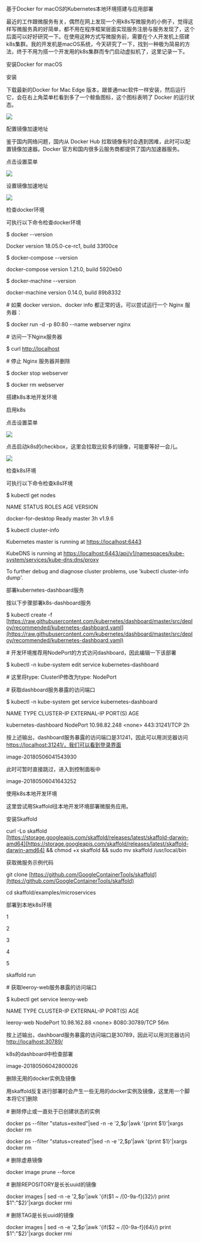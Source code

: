 基于Docker for macOS的Kubernetes本地环境搭建与应用部署

最近的工作跟微服务有关，偶然在网上发现一个用k8s写微服务的小例子，觉得这样写微服务真的好简单，都不用在程序框架层面实现服务注册与服务发现了，这个后面可以好好研究一下。在使用这种方式写微服务前，需要在个人开发机上搭建k8s集群。我的开发机是macOS系统，今天研究了一下，找到一种极为简易的方法，终于不用为搭一个开发用的k8s集群而专门启动虚拟机了，这里记录一下。

安装Docker for macOS

安装

下载最新的Docker for Mac Edge 版本，跟普通mac软件一样安装，然后运行它，会在右上角菜单栏看到多了一个鲸鱼图标，这个图标表明了 Docker 的运行状态。

![](/assets/import3.png)

配置镜像加速地址

鉴于国内网络问题，国内从 Docker Hub 拉取镜像有时会遇到困难，此时可以配置镜像加速器。Docker 官方和国内很多云服务商都提供了国内加速器服务。

点击设置菜单

![](/assets/import4.png)

设置镜像加速地址

![](/assets/import5.png)

检查docker环境

可执行以下命令检查docker环境

$ docker --version

Docker version 18.05.0-ce-rc1, build 33f00ce

$ docker-compose --version

docker-compose version 1.21.0, build 5920eb0

$ docker-machine --version

docker-machine version 0.14.0, build 89b8332

\# 如果 docker version、docker info 都正常的话，可以尝试运行一个 Nginx 服务器：

$ docker run -d -p 80:80 --name webserver nginx

\# 访问一下Nginx服务器

$ curl [http://localhost](http://localhost)

\# 停止 Nginx 服务器并删除

$ docker stop webserver

$ docker rm webserver

搭建k8s本地开发环境

启用k8s

点击设置菜单

![](/assets/import6.png)

点击启动k8s的checkbox，这里会拉取比较多的镜像，可能要等好一会儿。

![](/assets/import7.png)

检查k8s环境

可执行以下命令检查k8s环境

$ kubectl get nodes

NAME                 STATUS    ROLES     AGE       VERSION

docker-for-desktop   Ready     master    3h        v1.9.6

$ kubectl cluster-info

Kubernetes master is running at [https://localhost:6443](https://localhost:6443)

KubeDNS is running at [https://localhost:6443/api/v1/namespaces/kube-system/services/kube-dns:dns/proxy](https://localhost:6443/api/v1/namespaces/kube-system/services/kube-dns:dns/proxy)

To further debug and diagnose cluster problems, use 'kubectl cluster-info dump'.

部署kubernetes-dashboard服务

按以下步骤部署k8s-dashboard服务

$ kubectl create -f [https://raw.githubusercontent.com/kubernetes/dashboard/master/src/deploy/recommended/kubernetes-dashboard.yaml](https://raw.githubusercontent.com/kubernetes/dashboard/master/src/deploy/recommended/kubernetes-dashboard.yaml)

\# 开发环境推荐用NodePort的方式访问dashboard，因此编辑一下该部署

$ kubectl -n kube-system edit service kubernetes-dashboard

\# 这里将type: ClusterIP修改为type: NodePort

\# 获取dashboard服务暴露的访问端口

$ kubectl -n kube-system get service kubernetes-dashboard

NAME                   TYPE       CLUSTER-IP     EXTERNAL-IP   PORT\(S\)         AGE

kubernetes-dashboard   NodePort   10.98.82.248   &lt;none&gt;        443:31241/TCP   2h

按上述输出，dashboard服务暴露的访问端口是31241，因此可以用浏览器访问[https://localhost:31241/，我们可以看到登录界面](https://localhost:31241/，我们可以看到登录界面)

image-20180506041543930

此时可暂时直接跳过，进入到控制面板中

image-20180506041643252

使用k8s本地开发环境

这里尝试用Skaffold往本地开发环境部署微服务应用。

安装Skaffold

curl -Lo skaffold [https://storage.googleapis.com/skaffold/releases/latest/skaffold-darwin-amd64](https://storage.googleapis.com/skaffold/releases/latest/skaffold-darwin-amd64) && chmod +x skaffold && sudo mv skaffold /usr/local/bin

获取微服务示例代码

git clone [https://github.com/GoogleContainerTools/skaffold](https://github.com/GoogleContainerTools/skaffold)

cd skaffold/examples/microservices

部署到本地k8s环境

1

2

3

4

5

skaffold run

\# 获取leeroy-web服务暴露的访问端口

$ kubectl get service leeroy-web

NAME         TYPE       CLUSTER-IP     EXTERNAL-IP   PORT\(S\)          AGE

leeroy-web   NodePort   10.98.162.88   &lt;none&gt;        8080:30789/TCP   56m

按上述输出，dashboard服务暴露的访问端口是30789，因此可以用浏览器访问[http://localhost:30789/](http://localhost:30789/)

k8s的dashboard中检查部署

image-20180506042800026

删除无用的docker实例及镜像

用skaffold反复进行部署时会产生一些无用的docker实例及镜像，这里用一个脚本将它们删除

\# 删除停止或一直处于已创建状态的实例

docker ps --filter "status=exited"\|sed -n -e '2,$p'\|awk '{print $1}'\|xargs docker rm

docker ps --filter "status=created"\|sed -n -e '2,$p'\|awk '{print $1}'\|xargs docker rm

\# 删除虚悬镜像

docker image prune --force

\# 删除REPOSITORY是长长uuid的镜像

docker images \| sed -n -e '2,$p'\|awk '{if\($1 ~ /\[0-9a-f\]{32}/\) print $1":"$2}'\|xargs docker rmi

\# 删除TAG是长长uuid的镜像

docker images \| sed -n -e '2,$p'\|awk '{if\($2 ~ /\[0-9a-f\]{64}/\) print $1":"$2}'\|xargs docker rmi

